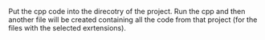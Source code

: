 Put the cpp code into the direcotry of the project. Run the cpp and then another file will be created containing all the code from that project (for the files with the selected exrtensions).
